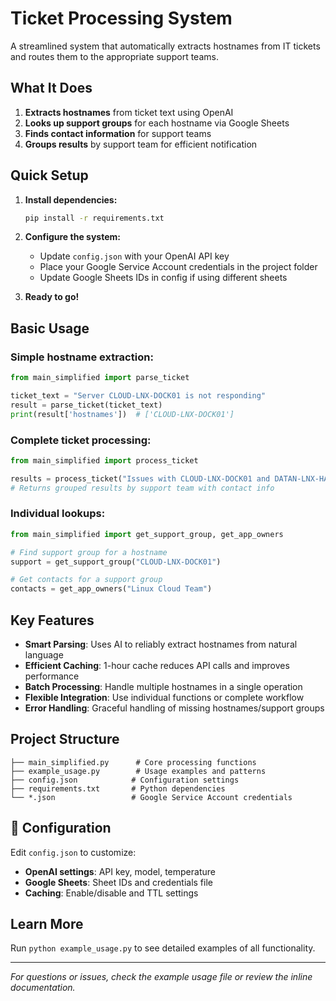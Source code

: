 # Ticket Processing System

A streamlined system that automatically extracts hostnames from IT tickets and routes them to the appropriate support teams.

##  What It Does

1. **Extracts hostnames** from ticket text using OpenAI
2. **Looks up support groups** for each hostname via Google Sheets
3. **Finds contact information** for support teams
4. **Groups results** by support team for efficient notification

##  Quick Setup

1. **Install dependencies:**
   ```bash
   pip install -r requirements.txt
   ```

2. **Configure the system:**
   - Update `config.json` with your OpenAI API key
   - Place your Google Service Account credentials in the project folder
   - Update Google Sheets IDs in config if using different sheets

3. **Ready to go!**

##  Basic Usage

### Simple hostname extraction:
```python
from main_simplified import parse_ticket

ticket_text = "Server CLOUD-LNX-DOCK01 is not responding"
result = parse_ticket(ticket_text)
print(result['hostnames'])  # ['CLOUD-LNX-DOCK01']
```

### Complete ticket processing:
```python
from main_simplified import process_ticket

results = process_ticket("Issues with CLOUD-LNX-DOCK01 and DATAN-LNX-HADOOP01")
# Returns grouped results by support team with contact info
```

### Individual lookups:
```python
from main_simplified import get_support_group, get_app_owners

# Find support group for a hostname
support = get_support_group("CLOUD-LNX-DOCK01")

# Get contacts for a support group
contacts = get_app_owners("Linux Cloud Team")
```

##  Key Features

- **Smart Parsing**: Uses AI to reliably extract hostnames from natural language
- **Efficient Caching**: 1-hour cache reduces API calls and improves performance  
- **Batch Processing**: Handle multiple hostnames in a single operation
- **Flexible Integration**: Use individual functions or complete workflow
- **Error Handling**: Graceful handling of missing hostnames/support groups

##  Project Structure

```
├── main_simplified.py      # Core processing functions
├── example_usage.py        # Usage examples and patterns
├── config.json            # Configuration settings
├── requirements.txt       # Python dependencies
└── *.json                 # Google Service Account credentials
```

## 🔧 Configuration

Edit `config.json` to customize:
- **OpenAI settings**: API key, model, temperature
- **Google Sheets**: Sheet IDs and credentials file
- **Caching**: Enable/disable and TTL settings

##  Learn More

Run `python example_usage.py` to see detailed examples of all functionality.

---
*For questions or issues, check the example usage file or review the inline documentation.*